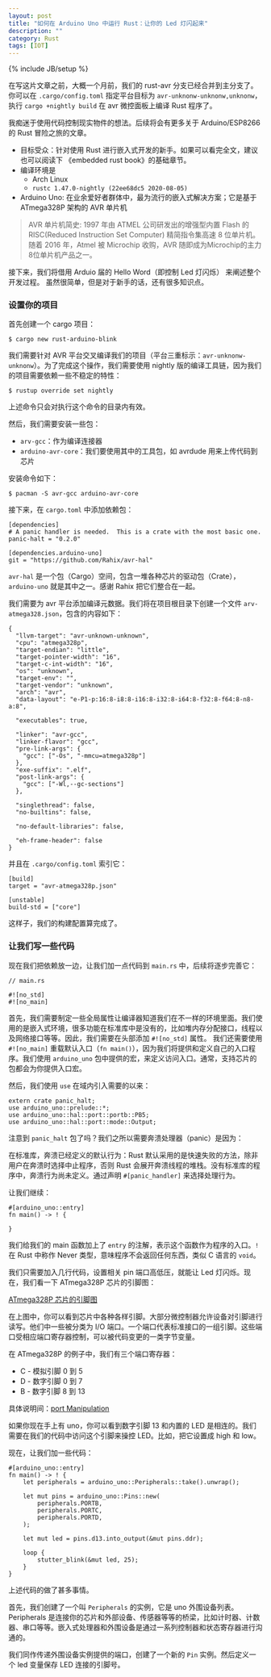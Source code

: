 ```yaml
---
layout: post
title: "如何在 Arduino Uno 中运行 Rust：让你的 Led 灯闪起来"
description: ""
category: Rust
tags: [IOT]
---
```

{% include JB/setup %}

在写这片文章之前，大概一个月前，我们的 rust-avr 分支已经合并到主分支了。你可以在 `.cargo/config.toml` 指定平台目标为 `avr-unknonw-unknonw,unknonw`， 执行 `cargo +nightly build` 在 avr 微控面板上编译 Rust 程序了。

我痴迷于使用代码控制现实物件的想法。后续将会有更多关于 Arduino/ESP8266 的 Rust 冒险之旅的文章。 

- 目标受众：针对使用 Rust 进行嵌入式开发的新手。如果可以看完全文，建议也可以阅读下 《embedded rust book》的基础章节。
- 编译环境是
    - Arch Linux
    - `rustc 1.47.0-nightly (22ee68dc5 2020-08-05)`
- Arduino Uno: 在业余爱好者群体中，最为流行的嵌入式解决方案；它是基于 ATmega328P 架构的 AVR 单片机

> AVR 单片机简史: 1997 年由 ATMEL 公司研发出的增强型内置 Flash 的RISC(Reduced Instruction Set Computer) 精简指令集高速 8 位单片机。随着 2016 年，Atmel 被 Microchip 收购，AVR 随即成为Microchip的主力8位单片机产品之一。

接下来，我们将借用 Arduio 届的 Hello Word（即控制 Led 灯闪烁） 来阐述整个开发过程。 虽然很简单，但是对于新手的话，还有很多知识点。

### 设置你的项目

首先创建一个 cargo 项目：

    $ cargo new rust-arduino-blink

我们需要针对 AVR 平台交叉编译我们的项目（平台三重标示：`avr-unknonw-unknonw`）。为了完成这个操作，我们需要使用 nightly 版的编译工具链，因为我们的项目需要依赖一些不稳定的特性：

    $ rustup override set nightly

上述命令只会对执行这个命令的目录内有效。

然后，我们需要安装一些包：

- `arv-gcc`：作为编译连接器
- `arduino-avr-core`：我们要使用其中的工具包，如 avrdude 用来上传代码到芯片 

安装命令如下：

    $ pacman -S avr-gcc arduino-avr-core

接下来，在 `cargo.toml` 中添加依赖包：

    [dependencies]
    # A panic handler is needed.  This is a crate with the most basic one.
    panic-halt = "0.2.0"
    
    [dependencies.arduino-uno]
    git = "https://github.com/Rahix/avr-hal"

`avr-hal` 是一个包（Cargo）空间，包含一堆各种芯片的驱动包（Crate），`arduino-uno` 就是其中之一。感谢 Rahix 把它们整合在一起。

我们需要为 avr 平台添加编译元数据。我们将在项目根目录下创建一个文件 `arv-atmega328.json`，包含的内容如下：

    {
      "llvm-target": "avr-unknown-unknown",
      "cpu": "atmega328p",
      "target-endian": "little",
      "target-pointer-width": "16",
      "target-c-int-width": "16",
      "os": "unknown",
      "target-env": "",
      "target-vendor": "unknown",
      "arch": "avr",
      "data-layout": "e-P1-p:16:8-i8:8-i16:8-i32:8-i64:8-f32:8-f64:8-n8-a:8",
    
      "executables": true,
    
      "linker": "avr-gcc",
      "linker-flavor": "gcc",
      "pre-link-args": {
        "gcc": ["-Os", "-mmcu=atmega328p"]
      },
      "exe-suffix": ".elf",
      "post-link-args": {
        "gcc": ["-Wl,--gc-sections"]
      },
    
      "singlethread": false,
      "no-builtins": false,
    
      "no-default-libraries": false,
    
      "eh-frame-header": false
    }

并且在 `.cargo/config.toml` 索引它：

    [build]
    target = "avr-atmega328p.json"
    
    [unstable]
    build-std = ["core"]

这样子，我们的构建配置算完成了。

### 让我们写一些代码

现在我们把依赖放一边，让我们加一点代码到 `main.rs` 中，后续将逐步完善它：

    // main.rs
    
    #![no_std]
    #![no_main]

首先，我们需要制定一些全局属性让编译器知道我们在不一样的环境里面。我们使用的是嵌入式环境，很多功能在标准库中是没有的，比如堆内存分配接口，线程以及网络接口等等。因此，我们需要在头部添加 `#![no_std]` 属性。
我们还需要使用 `#![no_main]` 重载默认入口（`fn main()`），因为我们将提供和定义自己的入口程序。我们使用 `arduino_uno` 包中提供的宏，来定义访问入口。通常，支持芯片的包都会为你提供入口宏。

然后，我们使用 `use` 在域内引入需要的以来：

    extern crate panic_halt;
    use arduino_uno::prelude::*;
    use arduino_uno::hal::port::portb::PB5;
    use arduino_uno::hal::port::mode::Output;

注意到 `panic_halt` 包了吗？我们之所以需要奔溃处理器（panic）是因为：

在标准库，奔溃已经定义的默认行为：Rust 默认采用的是快速失败的方法，除非用户在奔溃时选择中止程序，否则 Rust 会展开奔溃线程的堆栈。没有标准库的程序中，奔溃行为尚未定义。通过声明 `#[panic_handler]` 来选择处理行为。

让我们继续：

    #[arduino_uno::entry]
    fn main() -> ! {
    
    }

我们给我们的 main 函数加上了 `entry` 的注解，表示这个函数作为程序的入口。`!` 在 Rust 中称作 Never 类型，意味程序不会返回任何东西，类似 C 语言的 `void`。

我们只需要加入几行代码，设置相关 pin 端口高低压，就能让 Led 灯闪烁。现在，我们看一下 ATmega328P 芯片的引脚图：

[ATmega328P 芯片的引脚图](https://components101.com/sites/default/files/inline-images/ATMega328P-Arduino-Uno-Pin-Mapping.png)

在上图中，你可以看到芯片中各种各样引脚。大部分微控制器允许设备对引脚进行读写。他们中一些被分类为 I/O 端口。一个端口代表标准接口的一组引脚。这些端口受相应端口寄存器控制，可以被代码变更的一类字节变量。

在 ATmega328P 的例子中，我们有三个端口寄存器：

- C - 模拟引脚 0 到 5
- D - 数字引脚 0 到 7
- B - 数字引脚 8 到 13

具体说明间：[port Manipulation](https://www.arduino.cc/en/Reference/PortManipulation)

如果你现在手上有 uno，你可以看到数字引脚 13 和内置的 LED 是相连的。我们需要在我们的代码中访问这个引脚来操控 LED。比如，把它设置成 high 和 low。

现在，让我们加一些代码：

    #[arduino_uno::entry]
    fn main() -> ! {
        let peripherals = arduino_uno::Peripherals::take().unwrap();
    
        let mut pins = arduino_uno::Pins::new(
            peripherals.PORTB,
            peripherals.PORTC,
            peripherals.PORTD,
        );
    
        let mut led = pins.d13.into_output(&mut pins.ddr);
    
        loop {
            stutter_blink(&mut led, 25);
        }
    }

上述代码的做了甚多事情。

首先，我们创建了一个叫 `Peripherals` 的实例，它是 uno 外围设备列表。Peripherals 是连接你的芯片和外部设备、传感器等等的桥梁，比如计时器、计数器、串口等等。嵌入式处理器和外围设备是通过一系列控制器和状态寄存器进行沟通的。

我们同作传递外围设备实例提供的端口，创建了一个新的 `Pin` 实例。然后定义一个 led 变量保存 LED 连接的引脚号。
